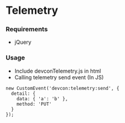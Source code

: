 # Telemetry

### Requirements
- jQuery

### Usage
- Include devconTelemetry.js in html
- Calling telemetry send event (In JS)

```console
new CustomEvent('devcon:telemetry:send', {
  detail: {
    data: { 'a': 'b' },
    method: 'PUT'
  }
});
```